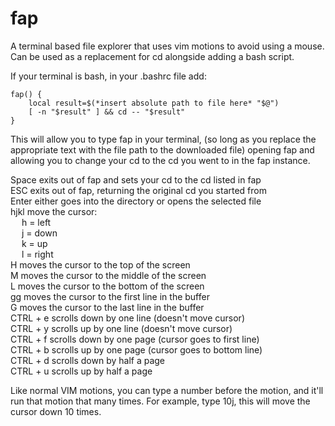 # fap
A terminal based file explorer that uses vim motions to avoid using a mouse.  Can be used as a replacement for cd alongside adding a bash script.

If your terminal is bash, in your .bashrc file add:

```
fap() {
    local result=$(*insert absolute path to file here* "$@")
    [ -n "$result" ] && cd -- "$result"
}
```

This will allow you to type fap in your terminal, (so long as you replace the appropriate text with the file path to the downloaded file) 
opening fap and allowing you to change your cd to the cd you went to in the fap instance.

Space exits out of fap and sets your cd to the cd listed in fap \
ESC exits out of fap, returning the original cd you started from \
Enter either goes into the directory or opens the selected file \
hjkl move the cursor: \
  &emsp; h = left \
  &emsp; j = down \
  &emsp; k = up \
  &emsp; l = right \
H moves the cursor to the top of the screen \
M moves the cursor to the middle of the screen \
L moves the cursor to the bottom of the screen \
gg moves the cursor to the first line in the buffer \
G moves the cursor to the last line in the buffer \
CTRL + e scrolls down by one line (doesn't move cursor) \
CTRL + y scrolls up by one line (doesn't move cursor) \
CTRL + f scrolls down by one page (cursor goes to first line) \
CTRL + b scrolls up by one page (cursor goes to bottom line) \
CTRL + d scrolls down by half a page \
CTRL + u scrolls up by half a page

Like normal VIM motions, you can type a number before the motion, and it'll run that motion that many times.
For example, type 10j, this will move the cursor down 10 times.

